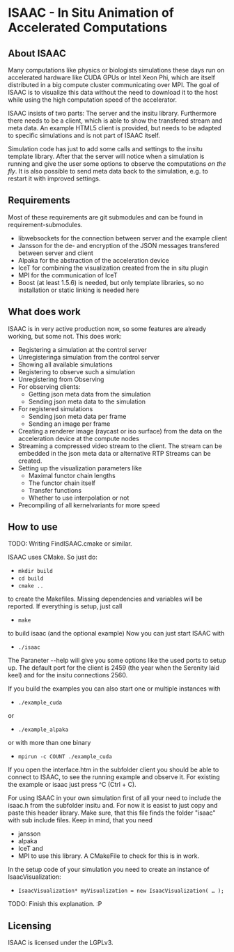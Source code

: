 ISAAC - In Situ Animation of Accelerated Computations
=====================================================

About ISAAC
-----------

Many computations like physics or biologists simulations these days
run on accelerated hardware like CUDA GPUs or Intel Xeon Phi, which are
itself distributed in a big compute cluster communicating over MPI. The
goal of ISAAC is to visualize this data without the need to download it
to the host while using the high computation speed of the accelerator.

ISAAC insists of two parts: The server and the insitu library.
Furthermore there needs to be a client, which is able to show the
transfered stream and meta data. An example HTML5 client is provided,
but needs to be adapted to specific simulations and is not part of ISAAC
itself.

Simulation code has just to add some calls and settings to the insitu
template library. After that the server will notice when a simulation
is running and give the user some options to observe the computations
_on the fly_. It is also possible to send meta data back to the
simulation, e.g. to restart it with improved settings.

Requirements
------------

Most of these requirements are git submodules and can be found in
requirement-submodules.

* libwebsockets for the connection between server and the example client
* Jansson for the de- and encryption of the JSON messages transfered
  between server and client
* Alpaka for the abstraction of the acceleration device
* IceT for combining the visualization created from the in situ plugin
* MPI for the communication of IceT
* Boost (at least 1.5.6) is needed, but only template libraries, so no
  installation or static linking is needed here

What does work
--------------

ISAAC is in very active production now, so some features are already
working, but some not.
This does work:
* Registering a simulation at the control server
* Unregisteringa simulation from the control server
* Showing all available simulations
* Registering to observe such a simulation
* Unregistering from Observing
* For observing clients:
    * Getting json meta data from the simulation
    * Sending json meta data to the simulation
* For registered simulations
    * Sending json meta data per frame
    * Sending an image per frame
* Creating a renderer image (raycast or iso surface) from the data on
  the acceleration device at the compute nodes
* Streaming a compressed video stream to the client. The stream can be
  embedded in the json meta data or alternative RTP Streams can be
  created.
* Setting up the visualization parameters like
    * Maximal functor chain lengths
    * The functor chain itself
    * Transfer functions
    * Whether to use interpolation or not
* Precompiling of all kernelvariants for more speed

How to use
----------

TODO: Writing FindISAAC.cmake or similar.

ISAAC uses CMake. So just do:
* `mkdir build`
* `cd build`
* `cmake ..`

to create the Makefiles. Missing dependencies and variables will be
reported. If everything is setup, just call
* `make`

to build isaac (and the optional example)
Now you can just start ISAAC with
* `./isaac`

The Paraneter --help will give you some options like the used ports to
setup up. The default port for the client is 2459 (the year when the
Serenity laid keel) and for the insitu connections 2560.

If you build the examples you can also start one or multiple instances
with
* `./example_cuda`

or
* `./example_alpaka`

or with more than one binary
* `mpirun -c COUNT ./example_cuda`

If you open the interface.htm in the subfolder client you should be
able to connect to ISAAC, to see the running example and observe it. For
existing the example or isaac just press ^C (Ctrl + C).

For using ISAAC in your own simulation first of all your need to include
the isaac.h from the subfolder insitu and. For now it is easist to just
copy and paste this header library. Make sure, that this file finds the
folder "isaac" with sub include files. Keep in mind, that you need
* jansson
* alpaka
* IceT and
* MPI
to use this library. A CMakeFile to check for this is in work.

In the setup code of your simulation you need to create an instance of
IsaacVisualization:

* `IsaacVisualization* myVisualization = new IsaacVisualization( … );`

TODO: Finish this explanation. :P

Licensing
---------

ISAAC is licensed under the LGPLv3.

